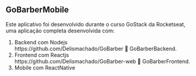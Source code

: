## GoBarberMobile
<p> Este aplicativo foi desenvolvido durante o curso GoStack da Rocketseat, uma aplicação completa desenvolvida com:<p>


<ol>
<li>Backend com Nodejs</li>https://github.com/Delismachado/GoBarber 🌱 GoBarberBackend.
<li>Frontend com Reactjs</li>https://github.com/Delismachado/GoBarber-web 🌱 GoBarberFrontend.
<li>Mobile com ReactNative</li>
</ol>




